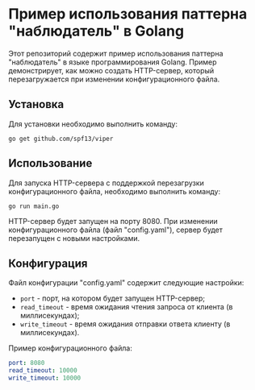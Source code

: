 # Пример использования паттерна "наблюдатель" в Golang

Этот репозиторий содержит пример использования паттерна "наблюдатель" в языке программирования Golang. Пример демонстрирует, как можно создать HTTP-сервер, который перезагружается при изменении конфигурационного файла.

## Установка

Для установки необходимо выполнить команду:

```azure
go get github.com/spf13/viper
```


## Использование

Для запуска HTTP-сервера с поддержкой перезагрузки конфигурационного файла, необходимо выполнить команду:

```azure
go run main.go
```


HTTP-сервер будет запущен на порту 8080. При изменении конфигурационного файла (файл "config.yaml"), сервер будет перезапущен с новыми настройками.

## Конфигурация

Файл конфигурации "config.yaml" содержит следующие настройки:

* `port` - порт, на котором будет запущен HTTP-сервер;
* `read_timeout` - время ожидания чтения запроса от клиента (в миллисекундах);
* `write_timeout` - время ожидания отправки ответа клиенту (в миллисекундах).

Пример конфигурационного файла:

```yaml
port: 8080
read_timeout: 10000
write_timeout: 10000
